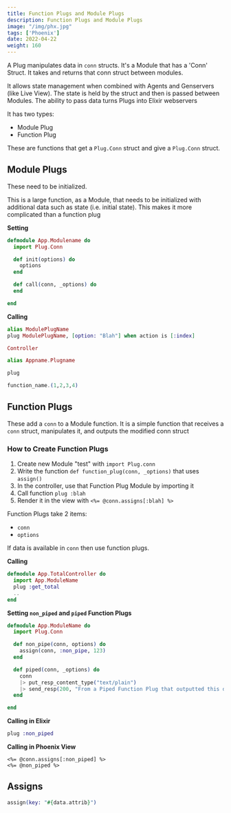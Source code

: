 ```yaml
---
title: Function Plugs and Module Plugs
description: Function Plugs and Module Plugs
image: "/img/phx.jpg"
tags: ['Phoenix']
date: 2022-04-22
weight: 160
---
```



A Plug manipulates data in `conn` structs. It's a Module that has a 'Conn' Struct. It takes and returns that conn struct between modules. 

It allows state management when combined with Agents and Genservers (like Live View). The state is held by the struct and then is passed between Modules. The ability to pass data turns Plugs into Elixir webservers

It has two types:
- Module Plug
- Function Plug

These are functions that get a `Plug.Conn` struct and give a `Plug.Conn` struct.


## Module Plugs

These need to be initialized.


<!-- ```
def blah(conn, options) do
  IO.;puts """
  #"{inspect(conn.method)}"
  """
end
``` -->

This is a large function, as a Module, that needs to be initialized with additional data such as state (i.e. initial state). This makes it more complicated than a function plug

**Setting**

``` elixir
defmodule App.Modulename do
  import Plug.Conn

  def init(options) do
    options
  end

  def call(conn, _options) do 
  end

end
```

**Calling**

``` elixir
alias ModulePlugName
plug ModulePlugName, [option: "Blah"] when action is [:index]
```

``` elixir
Controller 

alias Appname.Plugname

plug

function_name.(1,2,3,4)
```



## Function Plugs

These add a `conn` to a Module function. It is a simple function that receives a `conn` struct, manipulates it, and outputs the modified conn struct 


### How to Create Function Plugs

1. Create new Module "test" with `import Plug.conn`
2. Write the function `def function_plug(conn, _options)` that uses `assign()`
3. In the controller, use that Function Plug Module by importing it
4. Call function `plug :blah`
5. Render it in the view with `<%= @conn.assigns[:blah] %>`

Function Plugs take 2 items: 
- `conn`
- `options`

If data is available in `conn` then use function plugs.


<!--     function_name = fn(a,b,c,d) -> (a,b,c,d)
    function_name = &(&1 + &2 + &3 + &4)
    function_name = &(Module.method/4) -->

**Calling**

``` elixir
defmodule App.TotalController do
  import App.ModuleName
  plug :get_total
  ..
end 
```

<!-- in layout:
<%= @conn.assigns[:get_total] %> -->


**Setting `non_piped` and `piped` Function Plugs**

``` elixir
defmodule App.ModuleName do
  import Plug.Conn

  def non_pipe(conn, options) do 
    assign(conn, :non_pipe, 123)
  end

  def piped(conn, _options) do
    conn
    |> put_resp_content_type("text/plain") 
    |> send_resp(200, "From a Piped Function Plug that outputted this data inside this conn struct")
  end

end 
```

**Calling in Elixir**

``` elixir
plug :non_piped
```

**Calling in Phoenix View**

```
<%= @conn.assigns[:non_piped] %>
<%= @non_piped %>
```


<!-- name(1,2,3,4)

function_name = &(Calculator.subtract/2) -->


## Assigns 

``` elixir
assign(key: "#{data.attrib}")
```

<!-- plug = dsl webserver
cowboy = webserver -->
